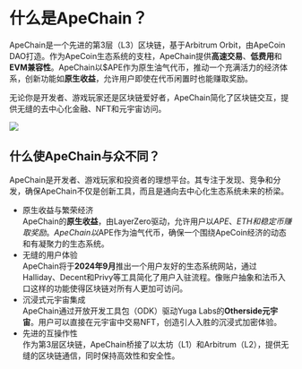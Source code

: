 # 什么是ApeChain？

ApeChain是一个先进的第3层（L3）区块链，基于Arbitrum Orbit，由ApeCoin DAO打造。作为ApeCoin生态系统的支柱，ApeChain提供**高速交易**、**低费用**和**EVM兼容性**。ApeChain以$APE作为原生油气代币，推动一个充满活力的经济体系，创新功能如**原生收益**，允许用户即使在代币闲置时也能赚取奖励。

无论你是开发者、游戏玩家还是区块链爱好者，ApeChain简化了区块链交互，提供无缝的去中心化金融、NFT和元宇宙访问。

![](https://docs.apechain.com/_next/static/media/apechain-logo.3f86672d.svg)

## 什么使ApeChain与众不同？

ApeChain是开发者、游戏玩家和投资者的理想平台。其专注于发现、竞争和分发，确保ApeChain不仅是创新工具，而且是通向去中心化生态系统未来的桥梁。

- 原生收益与繁荣经济  
ApeChain的**原生收益**，由LayerZero驱动，允许用户以$APE、ETH和稳定币赚取奖励。ApeChain以$APE作为油气代币，确保一个围绕ApeCoin经济的动态和有凝聚力的生态系统。  
- 无缝的用户体验  
ApeChain将于**2024年9月**推出一个用户友好的生态系统网站，通过Halliday、Decent和Privy等工具简化了用户入驻流程。像账户抽象和法币入口这样的功能使得区块链对所有人更加可访问。  
- 沉浸式元宇宙集成  
ApeChain通过开放开发工具包（ODK）驱动Yuga Labs的**Otherside元宇宙**。用户可以直接在元宇宙中交易NFT，创造引人入胜的沉浸式加密体验。  
- 先进的互操作性  
作为第3层区块链，ApeChain桥接了以太坊（L1）和Arbitrum（L2），提供无缝的区块链通信，同时保持高效性和安全性。
